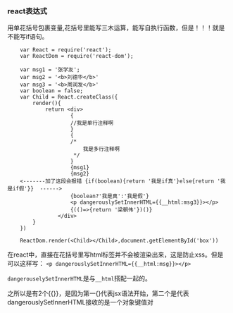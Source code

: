 ### react表达式

用单花括号包裹变量,花括号里能写三木运算，能写自执行函数，但是！！！就是不能写if语句。

```
	var React = require('react');
	var ReactDom = require('react-dom');

	var msg1 = '张学友';
	var msg2 = '<b>刘德华</b>'
	var msg3 = '<b>周润发</b>'
	var boolean = false;
	var Child = React.createClass({
		render(){
			return <div>
					{
					//我是单行注释啊
					}
					{
					/*
						我是多行注释啊
					 */
					}
					{msg1} 
					{msg2}
	<-------加了这段会报错	{if(boolean){return '我是if真'}else{return '我是if假'}}  ------>
					{boolean?'我是真':'我是假'}
					<p dangerouslySetInnerHTML={{__html:msg3}}></p>
					{(()=>{return '梁朝伟'})()}
				</div>
		}
	})

	ReactDom.render(<Child></Child>,document.getElementById('box'))

```

在react中，直接在花括号里写html标签并不会被渲染出来，这是防止xss。但是可以这样写：
`<p dangerouslySetInnerHTML={{__html:msg}}></p>`

`dangerouselySetInnerHTML`是与`__html`搭配一起的。

之所以是有2个{{}}，是因为第一{}代表jsx语法开始，第二个是代表dangerouslySetInnerHTML接收的是一个对象键值对